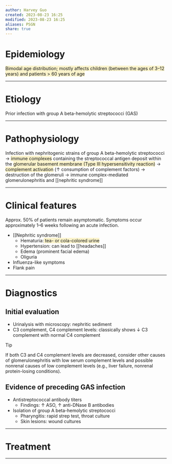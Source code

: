 ```yaml
---
author: Harvey Guo
created: 2023-08-23 16:25
modified: 2023-08-23 16:25
aliases: PSGN
share: true
---
```

# Epidemiology
<span style="background:rgba(240, 200, 0, 0.2)">Bimodal age distribution; mostly affects children (between the ages of 3–12 years) and patients > 60 years of age</span>

---
# Etiology
Prior infection with group A beta-hemolytic streptococci (GAS)

---
# Pathophysiology
Infection with nephritogenic strains of group A beta-hemolytic streptococci → <span style="background:rgba(240, 200, 0, 0.2)">immune complexes</span> containing the streptococcal antigen deposit within the <span style="background:rgba(240, 200, 0, 0.2)">glomerular basement membrane (Type III hypersensitivity reaction)</span> → <span style="background:rgba(240, 200, 0, 0.2)">complement activation</span> (↑ consumption of complement factors) → destruction of the glomeruli → immune complex-mediated glomerulonephritis and [[nephritic syndrome]]

---
# Clinical features
Approx. 50% of patients remain asymptomatic. Symptoms occur approximately 1–6 weeks following an acute infection.
- [[Nephritic syndrome]]
	- Hematuria:<span style="background:rgba(240, 200, 0, 0.2)"> tea- or cola-colored urine</span>
	- Hypertension: can lead to [[headaches]]
	- Edema (prominent facial edema) 
	- Oliguria
- Influenza-like symptoms 
- Flank pain

---
# Diagnostics
## Initial evaluation
- Urinalysis with microscopy: nephritic sediment
- C3 complement, C4 complement levels: classically shows ↓ C3 complement with normal C4 complement
>[!tip] 
>If both C3 and C4 complement levels are decreased, consider other causes of glomerulonephritis with low serum complement levels and possible nonrenal causes of low complement levels (e.g., liver failure, nonrenal protein-losing conditions).

## Evidence of preceding GAS infection
- Antistreptococcal antibody titers
	- Findings: ↑ ASO, ↑ anti-DNase B antibodies
- Isolation of group A beta-hemolytic streptococci
	- Pharyngitis: rapid strep test, throat culture
	- Skin lesions: wound cultures

---
# Treatment


---

